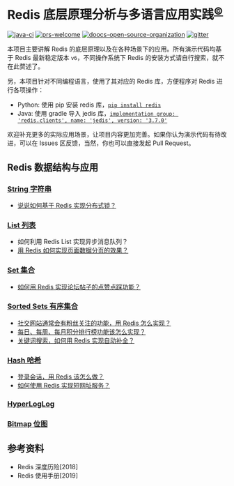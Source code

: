 # Redis 底层原理分析与多语言应用实践<sup>[©](https://github.com/yanglbme)</sup>

[![java-ci](https://github.com/yanglbme/redis-multi-programming-language-practice/workflows/Java%20CI/badge.svg)](https://github.com/yanglbme/redis-multi-programming-language-practice/actions)
[![prs-welcome](https://badgen.net/badge/PRs/welcome/green)](http://makeapullrequest.com)
[![doocs-open-source-organization](https://badgen.net/badge/organization/join%20us/cyan)](https://doocs.github.io/#/?id=how-to-join)
[![gitter](https://badgen.net/badge/gitter/chat/cyan)](https://gitter.im/doocs)

本项目主要讲解 Redis 的底层原理以及在各种场景下的应用。所有演示代码均基于 Redis 最新稳定版本 `v6`，不同操作系统下 Redis 的安装方式请自行搜索，就不在此赘述了。

另，本项目针对不同编程语言，使用了其对应的 Redis 库，方便程序对 Redis 进行各项操作：

- Python: 使用 pip 安装 redis 库，[`pip install redis`](https://pypi.org/project/redis/)
- Java: 使用 gradle 导入 jedis 库，[`implementation group: 'redis.clients', name: 'jedis', version: '3.7.0'`](https://mvnrepository.com/artifact/redis.clients/jedis/3.7.0)

欢迎补充更多的实际应用场景，让项目内容更加完善。如果你认为演示代码有待改进，可以在 Issues 区反馈，当然，你也可以直接发起 Pull Request。

## Redis 数据结构与应用

### [String 字符串](/docs/redis-string-introduction.md)

- [说说如何基于 Redis 实现分布式锁？](/docs/redis-distributed-lock.md)

### [List 列表](/docs/redis-list-introduction.md)

- 如何利用 Redis List 实现异步消息队列？
- [用 Redis 如何实现页面数据分页的效果？](/docs/redis-list-paginate.md)

### [Set 集合](/docs/redis-set-introduction.md)

- [如何用 Redis 实现论坛帖子的点赞点踩功能？](/docs/redis-set-like-and-dislike.md)

### [Sorted Sets 有序集合](/docs/redis-sorted-set-introduction.md)

- [社交网站通常会有粉丝关注的功能，用 Redis 怎么实现？](/docs/redis-sorted-set-sns-follow.md)
- [每日、每周、每月积分排行榜功能该怎么实现？](/docs/redis-sorted-set-ranking-or-trending-list.md)
- [关键词搜索，如何用 Redis 实现自动补全？](/docs/redis-sorted-set-auto-complete.md)

### [Hash 哈希](/docs/redis-hash-introduction.md)

- [登录会话，用 Redis 该怎么做？](/docs/redis-hash-session-token.md)
- [如何使用 Redis 实现短网址服务？](/docs/redis-hash-shorten-url.md)

### [HyperLogLog](/docs/redis-hyperLogLog-introduction.md)

### [Bitmap 位图](/docs/redis-bitmap-introduction.md)

## 参考资料

- Redis 深度历险[2018]
- Redis 使用手册[2019]
